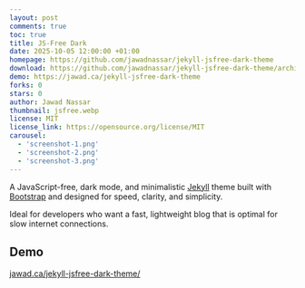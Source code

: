 ```yaml
---
layout: post
comments: true
toc: true
title: JS-Free Dark
date: 2025-10-05 12:00:00 +01:00
homepage: https://github.com/jawadnassar/jekyll-jsfree-dark-theme
download: https://github.com/jawadnassar/jekyll-jsfree-dark-theme/archive/refs/heads/main.zip
demo: https://jawad.ca/jekyll-jsfree-dark-theme
forks: 0
stars: 0
author: Jawad Nassar
thumbnail: jsfree.webp
license: MIT
license_link: https://opensource.org/license/MIT
carousel:
  - 'screenshot-1.png'
  - 'screenshot-2.png'
  - 'screenshot-3.png'
---
```


A JavaScript-free, dark mode, and minimalistic [Jekyll](https://jekyllrb.com) theme built with [Bootstrap](https://getbootstrap.com) and designed for speed, clarity, and simplicity.

Ideal for developers who want a fast, lightweight blog that is optimal for slow internet connections.

## Demo

[jawad.ca/jekyll-jsfree-dark-theme/](https://jawad.ca/jekyll-jsfree-dark-theme/)

